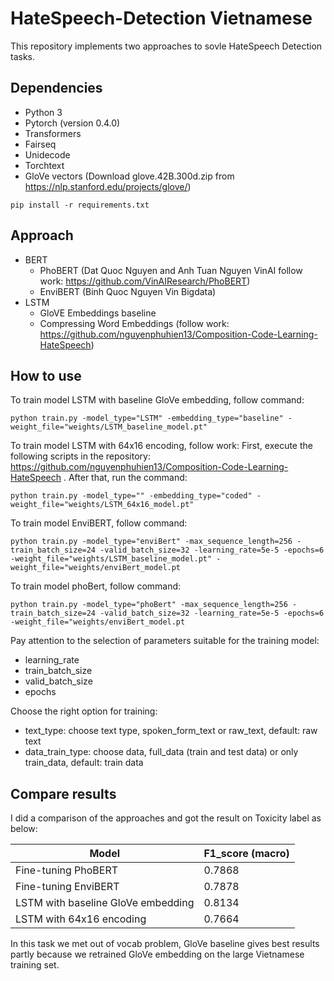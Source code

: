 # HateSpeech-Detection Vietnamese

This repository implements two approaches to sovle HateSpeech Detection tasks.

## Dependencies
* Python 3
* Pytorch (version 0.4.0)
* Transformers
* Fairseq
* Unidecode
* Torchtext
* GloVe vectors (Download glove.42B.300d.zip from https://nlp.stanford.edu/projects/glove/)
```
pip install -r requirements.txt
```
## Approach
* BERT 
  * PhoBERT (Dat Quoc Nguyen and Anh Tuan Nguyen VinAI follow work: https://github.com/VinAIResearch/PhoBERT)
  * EnviBERT (Binh Quoc Nguyen Vin Bigdata)
* LSTM
  * GloVE Embeddings baseline
  * Compressing Word Embeddings (follow work: https://github.com/nguyenphuhien13/Composition-Code-Learning-HateSpeech)
## How to use
To train model LSTM with baseline GloVe embedding, follow command:
```
python train.py -model_type="LSTM" -embedding_type="baseline" -weight_file="weights/LSTM_baseline_model.pt"
```
To train model LSTM with 64x16 encoding, follow work:
First, execute the following scripts in the repository: https://github.com/nguyenphuhien13/Composition-Code-Learning-HateSpeech .
After that, run the command:
```
python train.py -model_type="" -embedding_type="coded" -weight_file="weights/LSTM_64x16_model.pt"
```
To train model EnviBERT, follow command:
```
python train.py -model_type="enviBert" -max_sequence_length=256 -train_batch_size=24 -valid_batch_size=32 -learning_rate=5e-5 -epochs=6 -weight_file="weights/LSTM_baseline_model.pt" -weight_file="weights/enviBert_model.pt
```
To train model phoBert, follow command:
```
python train.py -model_type="phoBert" -max_sequence_length=256 -train_batch_size=24 -valid_batch_size=32 -learning_rate=5e-5 -epochs=6 -weight_file="weights/enviBert_model.pt
```
Pay attention to the selection of parameters suitable for the training model:
 * learning_rate 
 * train_batch_size
 * valid_batch_size
 * epochs

Choose the right option for training: 
 * text_type: choose text type, spoken_form_text or raw_text, default: raw text
 * data_train_type: choose data, full_data (train and test data) or only train_data, default: train data
## Compare results
I did a comparison of the approaches and got the result on Toxicity label as below:

|      Model       |          F1_score (macro)     |
| ------------- | ------------- |
| Fine-tuning PhoBERT | 0.7868|
| Fine-tuning EnviBERT | 0.7878 |
| LSTM with baseline GloVe embedding | 0.8134 |
| LSTM with 64x16 encoding | 0.7664 |

In this task we met out of vocab problem, GloVe baseline gives best results partly because we retrained GloVe embedding on the large Vietnamese training set.
